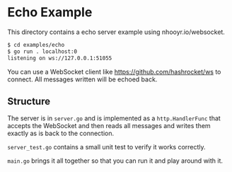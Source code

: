 # Echo Example

This directory contains a echo server example using nhooyr.io/websocket.

```bash
$ cd examples/echo
$ go run . localhost:0
listening on ws://127.0.0.1:51055
```

You can use a WebSocket client like https://github.com/hashrocket/ws to connect. All messages
written will be echoed back.

## Structure

The server is in `server.go` and is implemented as a `http.HandlerFunc` that accepts the WebSocket
and then reads all messages and writes them exactly as is back to the connection.

`server_test.go` contains a small unit test to verify it works correctly.

`main.go` brings it all together so that you can run it and play around with it.
